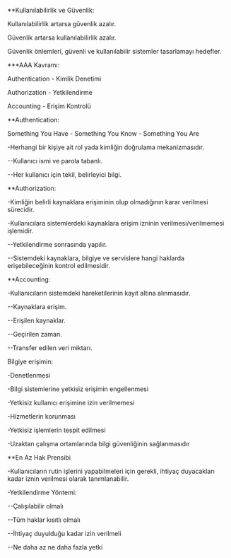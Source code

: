 
**Kullanılabilirlik ve Güvenlik:

Kullanılabilirlik artarsa güvenlik azalır.

Güvenlik artarsa kullanılabilirlik azalır.

Güvenlik önlemleri, güvenli ve kullanılabilir sistemler tasarlamayı hedefler.

***AAA Kavramı:

Authentication - Kimlik Denetimi

Authorization - Yetkilendirme

Accounting - Erişim Kontrolü

**Authentication: 

Something You Have - Something You Know - Something You Are

-Herhangi bir kişiye ait rol yada kimliğin doğrulama mekanizmasıdır.

--Kullanıcı ismi ve parola tabanlı.

--Her kullanıcı için tekil, belirleyici bilgi.

**Authorization:

-Kimliğin belirli kaynaklara erişiminin olup olmadığının karar verilmesi sürecidir.

-Kullanıcılara sistemlerdeki kaynaklara erişim izninin verilmesi/verilmemesi işlemidir.

--Yetkilendirme sonrasında yapılır.

--Sistemdeki kaynaklara, bilgiye ve servislere hangi haklarda erişebileceğinin kontrol edilmesidir.

**Accounting:

-Kullanıcıların sistemdeki hareketilerinin kayıt altına alınmasıdır.

--Kaynaklara erişim.

--Erişilen kaynaklar.

--Geçirilen zaman.

--Transfer edilen veri miktarı.

Bilgiye erişimin:

-Denetlenmesi 

-Bilgi sistemlerine yetkisiz erişimin engellenmesi 

-Yetkisiz kullanıcı erişimine izin verilmemesi 

-Hizmetlerin korunması 

-Yetkisiz işlemlerin tespit edilmesi

-Uzaktan çalışma ortamlarında bilgi güvenliğinin sağlanmasıdır

**En Az Hak Prensibi

-Kullanıcıların rutin işlerini yapabilmeleri için gerekli, ihtiyaç duyacakları kadar iznin verilmesi olarak tanımlanabilir.

-Yetkilendirme Yöntemi:

--Çalışılabilir olmalı

--Tüm haklar kısıtlı olmalı

--İhtiyaç duyulduğu kadar izin verilmeli

--Ne daha az ne daha fazla yetki

